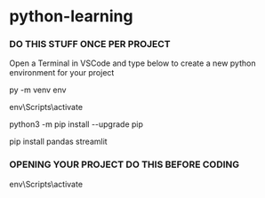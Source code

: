 # python-learning

### DO THIS STUFF ONCE PER PROJECT

Open a Terminal in VSCode and type below to create a new python environment for your project

py -m venv env

env\Scripts\activate

python3 -m pip install --upgrade pip 

pip install pandas streamlit


### OPENING YOUR PROJECT DO THIS BEFORE CODING
env\Scripts\activate
